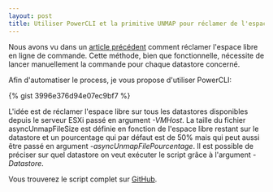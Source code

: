 ```yaml
---
layout: post
title: Utiliser PowerCLI et la primitive UNMAP pour réclamer de l'espace libre sur des LUN thin
---
```


Nous avons vu dans un [article précédent](http://blog.okcomputer.io/2015/02/26/R%C3%A9clamer-espace-libre-lun-thin-ESXi-UNMAP/) comment réclamer l'espace libre en ligne de commande. Cette méthode, bien que fonctionnelle, nécessite de lancer manuellement la commande pour chaque datastore concerné.

Afin d'automatiser le process, je vous propose d'utiliser PowerCLI:

{% gist 3996e376d94e07ec9bf7 %}

L'idée est de réclamer l'espace libre sur tous les datastores disponibles depuis le serveur ESXi passé en argument *-VMHost*. La taille du fichier asyncUnmapFileSize est définie en fonction de l'espace libre restant sur le datastore et un pourcentage qui par défaut est de 50% mais qui peut aussi être passé en argument *-asyncUnmapFilePourcentage*. Il est possible de préciser sur quel datastore on veut exécuter le script grâce à l'argument *-Datastore*.

Vous trouverez le script complet sur [GitHub](https://github.com/okcomputerpro/vmware-powercli/blob/master/UNMAP/ReclaimUnusedSpace.ps1).
